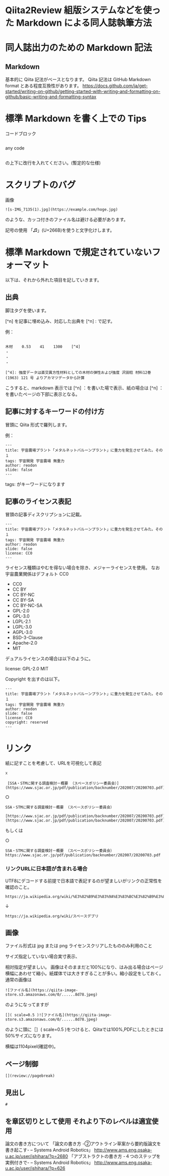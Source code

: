 # Qiita2Review 組版システムなどを使った Markdown による同人誌執筆方法

# 同人誌出力のための Markdown 記法

## Markdown 

基本的に Qiita 記法がベースとなります。
Qiita 記法は GitHub Markdown format  とある程度互換性があります。
https://docs.github.com/ja/get-started/writing-on-github/getting-started-with-writing-and-formatting-on-github/basic-writing-and-formatting-syntax

# 標準 Markdown を書く上での Tips

コードブロック

```
````
any code
````
````

の上下に改行を入れてください。(暫定的な仕様)


# スクリプトのバグ

画像
```
![s-IMG_7135(1).jpg](https://example.com/hoge.jpg)
```
のような、カッコ付きのファイル名は避ける必要があります。

記号の使用
「♫」(U+266B)を使うと文字化けします。


# 標準 Markdown で規定されていないフォーマット

以下は、それから外れた項目を記していきます。

## 出典

脚注タグを使います。

[^n] を記事に埋め込み、対応した出典を [^n] : で記す。

例：

```

木材    0.53    41    1300    [^4]
・
・
・

[^4]: 強度データは直交異方性材料としての木材の弾性および強度 沢田稔 材料12巻 (1963) 121 号 よりアカマツデータから計算

```
こうすると、markdown 表示では [^n] ：を書いた場で表示、紙の場合は [^n] ：を書いたページの下部に表示となる。

## 記事に対するキーワードの付け方

冒頭に Qiita 形式で羅列します。

例：

```
---
title: 宇宙農場プラント「メタルネットバルーンプラント」に重力を発生させてみた。その１
tags: 宇宙開発 宇宙農場 無重力
author: reodon
slide: false
---
```

 tags: がキーワードになります


## 記事のライセンス表記

冒頭の記事ディスクリプションに記載。
```
---
title: 宇宙農場プラント「メタルネットバルーンプラント」に重力を発生させてみた。その１
tags: 宇宙開発 宇宙農場 無重力
author: reodon
slide: false
license: CC0
---
```

ライセンス種類はやむを得ない場合を除き、メジャーライセンスを使用。
なお宇宙農業関係はデフォルト CC0

- CC0
- CC BY
- CC BY-NC
- CC BY-SA
- CC BY-NC-SA
- GPL-2.0
- GPL-3.0
- LGPL-2.1
- LGPL-3.0
- AGPL-3.0
- BSD-3-Clause
- Apache-2.0
- MIT

 デュアルライセンスの場合は以下のように。

license: GPL-2.0 MIT

Copyright を出すのは以下。
```
---
title: 宇宙農場プラント「メタルネットバルーンプラント」に重力を発生させてみた。その１
tags: 宇宙開発 宇宙農場 無重力
author: reodon
slide: false
license: CC0
copyright: reserved
---
```

# リンク

紙に記すことを考慮して、URLを可視化して表記

☓

```
 [SSA・STMに関する調査検討－概要 （スペースポリシー委員会）](https://www.sjac.or.jp/pdf/publication/backnumber/202007/20200703.pdf)
```

○
```
SSA・STMに関する調査検討－概要 （スペースポリシー委員会）
 [https://www.sjac.or.jp/pdf/publication/backnumber/202007/20200703.pdf](https://www.sjac.or.jp/pdf/publication/backnumber/202007/20200703.pdf)
```

 もしくは

○
```
SSA・STMに関する調査検討－概要 （スペースポリシー委員会） https://www.sjac.or.jp/pdf/publication/backnumber/202007/20200703.pdf

```
### リンクURLに日本語が含まれる場合
UTF8にデコードする前提で日本語で表記するのが望ましいがリンクの正常性を確認のこと。
```
https://ja.wikipedia.org/wiki/%E3%82%B9%E3%83%9A%E3%83%BC%E3%82%B9%E3%83%87%E3%83%96%E3%83%AA
```
↓
```
https://ja.wikipedia.org/wiki/スペースデブリ
```

##  画像

ファイル形式は jpg または png
ライセンスクリアしたもののみ利用のこと

サイズ指定していない場合実寸表示、

相対指定が望ましい。
画像はそのままだと100%になり、はみ出る場合はページ横幅にあわせて縮小。紙媒体では大きすぎることが多い。縮小設定をしておく。
通常の画像は
```
![ファイル名](https://qiita-image-store.s3.amazonaws.com/0/......8d78.jpeg)
```

のようになってますが

```
[]( scale=0.5 )![ファイル名](https://qiita-image-store.s3.amazonaws.com/0/......8d78.jpeg)
```
のように頭に［］( scale=0.5 )をつけると、Qiitaでは100%,PDFにしたときには50%サイズになります。

横幅は1104pixel(確認中)。

## ページ制御
```
[](review://pagebreak)
```
## 見出し

```
# 
```
を章区切りとして使用
それより下のレベルは適宜使用
----
論文の書き方について
「論文の書き方 -➁アウトライン草案から要約版論文を書き起こす- – Systems Android Robotics」
 http://www.ams.eng.osaka-u.ac.jp/user/ishihara/?p=2680
「アブストラクトの書き方 -４つのステップを実例付きで- – Systems Android Robotics」
 http://www.ams.eng.osaka-u.ac.jp/user/ishihara/?p=626

